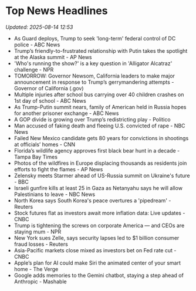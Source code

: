 # Top News Headlines

_Updated: 2025-08-14 12:53_

- As Guard deploys, Trump to seek 'long-term' federal control of DC police - ABC News
- Trump’s friendly-to-frustrated relationship with Putin takes the spotlight at the Alaska summit - AP News
- 'Who's running the show?' is a key question in 'Alligator Alcatraz' challenge - NPR
- TOMORROW: Governor Newsom, California leaders to make major announcement in response to Trump’s gerrymandering attempts - Governor of California (.gov)
- Multiple injuries after school bus carrying over 40 children crashes on 1st day of school - ABC News
- As Trump-Putin summit nears, family of American held in Russia hopes for another prisoner exchange - ABC News
- A GOP divide is growing over Trump’s redistricting play - Politico
- Man accused of faking death and fleeing U.S. convicted of rape - NBC News
- Failed New Mexico candidate gets 80 years for convictions in shootings at officials’ homes - CNN
- Florida’s wildlife agency approves first black bear hunt in a decade - Tampa Bay Times
- Photos of the wildfires in Europe displacing thousands as residents join efforts to fight the flames - AP News
- Zelensky meets Starmer ahead of US-Russia summit on Ukraine's future - BBC
- Israeli gunfire kills at least 25 in Gaza as Netanyahu says he will allow Palestinians to leave - NBC News
- North Korea says South Korea's peace overtures a 'pipedream' - Reuters
- Stock futures flat as investors await more inflation data: Live updates - CNBC
- Trump is tightening the screws on corporate America — and CEOs are staying mum - NPR
- New York sues Zelle, says security lapses led to $1 billion consumer fraud losses - Reuters
- Asia-Pacific markets close mixed as investors bet on Fed rate cut - CNBC
- Apple’s plan for AI could make Siri the animated center of your smart home - The Verge
- Google adds memories to the Gemini chatbot, staying a step ahead of Anthropic - Mashable